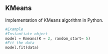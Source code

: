 ## KMeans
Implementation of KMeans algorithm in Python.


```python
#Example
#Instantiate object
model = Kmeans(K = 2, random_start= 5)
#Fit the data
model.fit(data)
```
